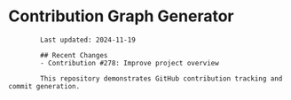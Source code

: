 # Contribution Graph Generator
            
            Last updated: 2024-11-19
            
            ## Recent Changes
            - Contribution #278: Improve project overview
            
            This repository demonstrates GitHub contribution tracking and commit generation.
        